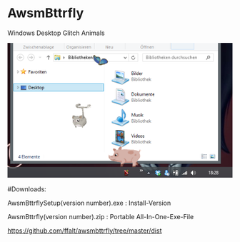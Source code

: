 AwsmBttrfly
===========

Windows Desktop Glitch Animals

![Screenshot](https://github.com/ffalt/awsmbttrfly/raw/master/docs/screenshot.png)

#Downloads:

AwsmBttrflySetup(version number).exe : Install-Version

AwsmBttrfly(version number).zip : Portable All-In-One-Exe-File 

https://github.com/ffalt/awsmbttrfly/tree/master/dist
